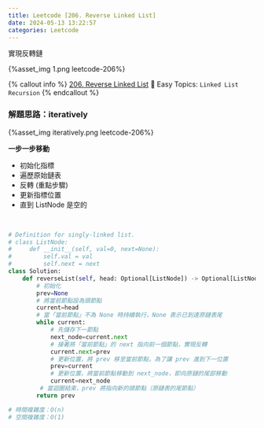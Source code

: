 ```yaml
---
title: Leetcode [206. Reverse Linked List]
date: 2024-05-13 13:22:57
categories: Leetcode
---
```


實現反轉鏈

<!-- more -->

{%asset_img 1.png leetcode-206%}
<br>

{% callout info %}
[206. Reverse Linked List](https://leetcode.com/problems/reverse-linked-list/description/)
💚 Easy
Topics: `Linked List` `Recursion`
{% endcallout %}


### 解題思路：iteratively

{%asset_img iteratively.png leetcode-206%}

**一步一步移動**

- 初始化指標
- 遍歷原始鏈表
- 反轉 (重點步驟)
- 更新指標位置
- 直到 ListNode 是空的

<br>


```Python
# Definition for singly-linked list.
# class ListNode:
#     def __init__(self, val=0, next=None):
#         self.val = val
#         self.next = next
class Solution:
    def reverseList(self, head: Optional[ListNode]) -> Optional[ListNode]:
        # 初始化
        prev=None
        # 將當前節點設為頭節點
        current=head
        # 當「當前節點」不為 None 時持續執行，None 表示已到達原鏈表尾
        while current:
            # 先儲存下一節點
            next_node=current.next
            # 接著將「當前節點」的 next 指向前一個節點，實現反轉
            current.next=prev
            # 更新位置，將 prev 移至當前節點，為了讓 prev 進到下一位置
            prev=current
            # 更新位置，將當前節點移動到 next_node，即向原鏈的尾部移動
            current=next_node
         # 當迴圈結束，prev 將指向新的頭節點（原鏈表的尾節點）
        return prev

# 時間複雜度：O(n)
# 空間複雜度：O(1)

```
